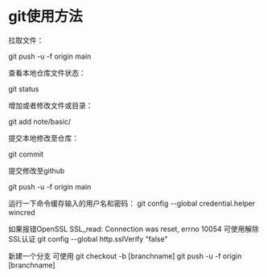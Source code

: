 # git使用方法

拉取文件：

 git push -u -f origin main

查看本地仓库文件状态：

git status

增加或者修改文件或目录：

git add note/basic/

提交本地修改至仓库：

git commit

提交修改至github

 git push -u -f origin main

运行一下命令缓存输入的用户名和密码：
git config --global credential.helper wincred

如果报错OpenSSL SSL_read: Connection was reset, errno 10054
可使用解除SSL认证
git config --global http.sslVerify "false"

新建一个分支 可使用
git checkout -b [branchname]
 git push -u -f origin [branchname]
